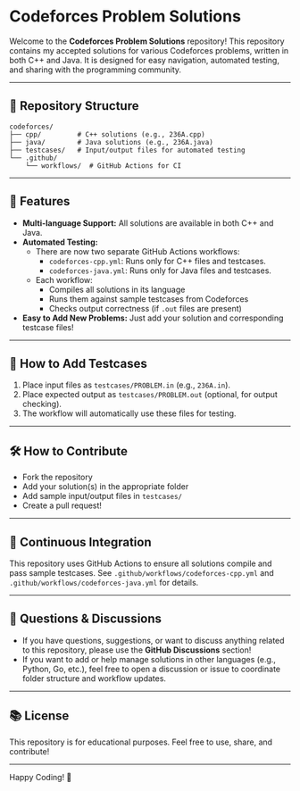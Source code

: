 # Codeforces Problem Solutions

Welcome to the **Codeforces Problem Solutions** repository! This repository contains my accepted solutions for various Codeforces problems, written in both C++ and Java. It is designed for easy navigation, automated testing, and sharing with the programming community.

---

## 📂 Repository Structure

```
codeforces/
├── cpp/         # C++ solutions (e.g., 236A.cpp)
├── java/        # Java solutions (e.g., 236A.java)
├── testcases/   # Input/output files for automated testing
└── .github/
    └── workflows/  # GitHub Actions for CI
```

---

## 🚀 Features

- **Multi-language Support:** All solutions are available in both C++ and Java.
- **Automated Testing:**
  - There are now two separate GitHub Actions workflows:
    - `codeforces-cpp.yml`: Runs only for C++ files and testcases.
    - `codeforces-java.yml`: Runs only for Java files and testcases.
  - Each workflow:
    - Compiles all solutions in its language
    - Runs them against sample testcases from Codeforces
    - Checks output correctness (if `.out` files are present)
- **Easy to Add New Problems:** Just add your solution and corresponding testcase files!

---

## 🧪 How to Add Testcases

1. Place input files as `testcases/PROBLEM.in` (e.g., `236A.in`).
2. Place expected output as `testcases/PROBLEM.out` (optional, for output checking).
3. The workflow will automatically use these files for testing.

---

## 🛠️ How to Contribute

- Fork the repository
- Add your solution(s) in the appropriate folder
- Add sample input/output files in `testcases/`
- Create a pull request!

---

## 🤖 Continuous Integration

This repository uses GitHub Actions to ensure all solutions compile and pass sample testcases. See `.github/workflows/codeforces-cpp.yml` and `.github/workflows/codeforces-java.yml` for details.

---

## 💬 Questions & Discussions

- If you have questions, suggestions, or want to discuss anything related to this repository, please use the **GitHub Discussions** section!
- If you want to add or help manage solutions in other languages (e.g., Python, Go, etc.), feel free to open a discussion or issue to coordinate folder structure and workflow updates.

---

## 📚 License

This repository is for educational purposes. Feel free to use, share, and contribute!

---

Happy Coding! 🚩
